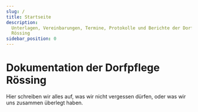 ```yaml
---
slug: /
title: Startseite
description:
  Unterlagen, Vereinbarungen, Termine, Protokolle und Berichte der Dorfpflege
  Rössing
sidebar_position: 0
---
```


# Dokumentation der Dorfpflege Rössing

Hier schreiben wir alles auf, was wir nicht vergessen dürfen, oder was wir uns
zusammen überlegt haben.
